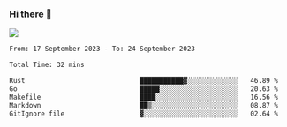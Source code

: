 ### Hi there 👋️

![](https://komarev.com/ghpvc/?username=Loner1024)

<!--START_SECTION:waka-->

```txt
From: 17 September 2023 - To: 24 September 2023

Total Time: 32 mins

Rust                             ███████████▓░░░░░░░░░░░░░   46.89 %
Go                               █████░░░░░░░░░░░░░░░░░░░░   20.63 %
Makefile                         ████░░░░░░░░░░░░░░░░░░░░░   16.56 %
Markdown                         ██▒░░░░░░░░░░░░░░░░░░░░░░   08.87 %
GitIgnore file                   ▓░░░░░░░░░░░░░░░░░░░░░░░░   02.64 %
```

<!--END_SECTION:waka-->




